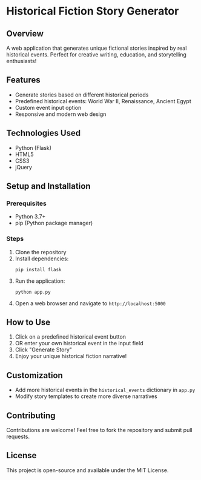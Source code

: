 # Historical Fiction Story Generator

## Overview
A web application that generates unique fictional stories inspired by real historical events. Perfect for creative writing, education, and storytelling enthusiasts!

## Features
- Generate stories based on different historical periods
- Predefined historical events: World War II, Renaissance, Ancient Egypt
- Custom event input option
- Responsive and modern web design

## Technologies Used
- Python (Flask)
- HTML5
- CSS3
- jQuery

## Setup and Installation

### Prerequisites
- Python 3.7+
- pip (Python package manager)

### Steps
1. Clone the repository
2. Install dependencies:
   ```
   pip install flask
   ```
3. Run the application:
   ```
   python app.py
   ```
4. Open a web browser and navigate to `http://localhost:5000`

## How to Use
1. Click on a predefined historical event button
2. OR enter your own historical event in the input field
3. Click "Generate Story"
4. Enjoy your unique historical fiction narrative!

## Customization
- Add more historical events in the `historical_events` dictionary in `app.py`
- Modify story templates to create more diverse narratives

## Contributing
Contributions are welcome! Feel free to fork the repository and submit pull requests.

## License
This project is open-source and available under the MIT License.
